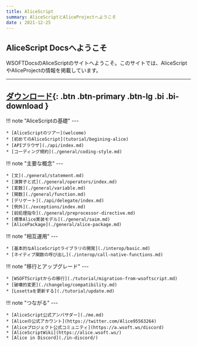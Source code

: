 ```yaml
---
title: AliceScript
summary: AliceScriptとAliceProjectへようこそ
date : 2021-12-25
---
```


## AliceScript Docsへようこそ
WSOFTDocsのAliceScriptのサイトへようこそ。このサイトでは、AliceScriptやAliceProjectの情報を掲載しています。

---
[ ダウンロード](./download.md){: .btn .btn-primary .btn-lg .bi .bi-download }
---

!!! note "AliceScriptの基礎"
    ---
    
    * [AliceScriptのツアー](welcome)
    * [初めてのAliceScript](tutorial/begining-alice)
    * [APIブラウザ](./api/index.md)
    * [コーディング規約](./general/coding-style.md)

!!! note "主要な概念"
    ---

    * [文](./general/statement.md)
    * [演算子と式](./general/operators/index.md)
    * [変数](./general/variable.md)
    * [関数](./general/function.md)
    * [デリゲート](./api/delegate/index.md)
    * [例外](./exceptions/index.md)
    * [前処理指令](./general/preprocessor-directive.md)
    * [標準Alice実装モデル](./general/saim.md)
    * [AlicePackage](./general/alice-package.md)

!!! note "相互運用"
    ---

    * [基本的なAliceScriptライブラリの開発](./interop/basic.md)
    * [ネイティブ関数の呼び出し](./interop/call-native-functions.md)

!!! note "移行とアップグレード"
    ---
    
    * [WSOFTScriptからの移行](./tutorial/migration-from-wsoftscript.md)
    * [破壊的変更](./changelog/compatibility.md)
    * [Losettaを更新する](./tutorial/update.md)

!!! note "つながる"
    ---

    * [AliceScript公式アンバサダー](./me.md)
    * [Aliceの公式アカウント](https://twitter.com/Alice95563264)
    * [Aliceプロジェクト公式コミュニティ](https://a.wsoft.ws/discord)
    * [AliceScriptWiki](https://alice.wsoft.ws/)
    * [Alice in Discord](./in-discord/)
